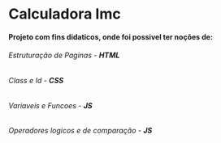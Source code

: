 # Calculadora Imc

#### Projeto com fins didaticos, onde foi possivel ter noções de:

###### *Estruturação de Paginas* - **HTML**
###### *Class e Id* - **CSS**
###### *Variaveis e Funcoes* - **JS**
###### *Operadores logicos e de comparação* - **JS**

